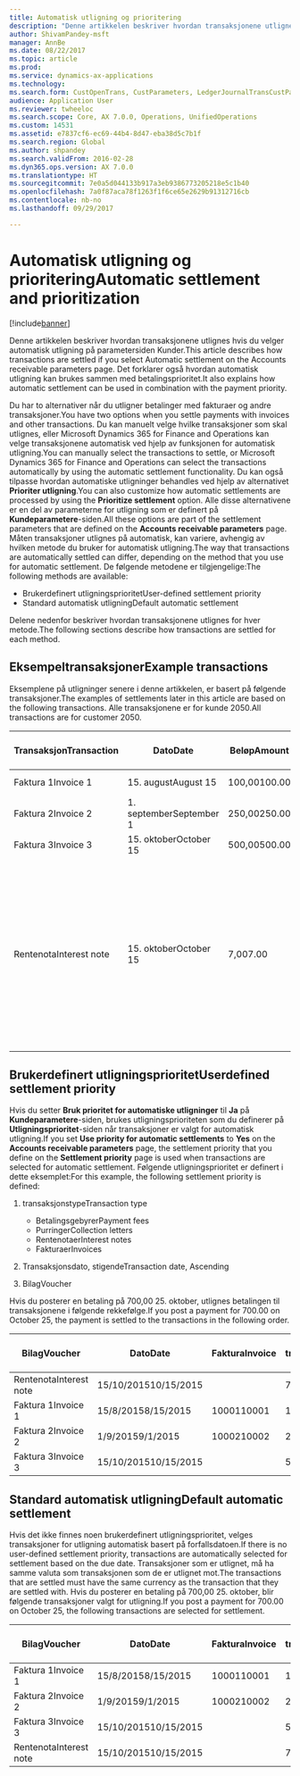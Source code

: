```yaml
---
title: Automatisk utligning og prioritering
description: "Denne artikkelen beskriver hvordan transaksjonene utlignes hvis du velger automatisk utligning på parametersiden Kunder. Det forklarer også hvordan automatisk utligning kan brukes sammen med betalingsprioritet."
author: ShivamPandey-msft
manager: AnnBe
ms.date: 08/22/2017
ms.topic: article
ms.prod: 
ms.service: dynamics-ax-applications
ms.technology: 
ms.search.form: CustOpenTrans, CustParameters, LedgerJournalTransCustPaym
audience: Application User
ms.reviewer: twheeloc
ms.search.scope: Core, AX 7.0.0, Operations, UnifiedOperations
ms.custom: 14531
ms.assetid: e7837cf6-ec69-44b4-8d47-eba38d5c7b1f
ms.search.region: Global
ms.author: shpandey
ms.search.validFrom: 2016-02-28
ms.dyn365.ops.version: AX 7.0.0
ms.translationtype: HT
ms.sourcegitcommit: 7e0a5d044133b917a3eb9386773205218e5c1b40
ms.openlocfilehash: 7a0f87aca78f1263f1f6ce65e2629b91312716cb
ms.contentlocale: nb-no
ms.lasthandoff: 09/29/2017

---
```


# <a name="automatic-settlement-and-prioritization"></a><span data-ttu-id="7e6e0-104">Automatisk utligning og prioritering</span><span class="sxs-lookup"><span data-stu-id="7e6e0-104">Automatic settlement and prioritization</span></span>

[!include[banner](../includes/banner.md)]


<span data-ttu-id="7e6e0-105">Denne artikkelen beskriver hvordan transaksjonene utlignes hvis du velger automatisk utligning på parametersiden Kunder.</span><span class="sxs-lookup"><span data-stu-id="7e6e0-105">This article describes how transactions are settled if you select Automatic settlement on the Accounts receivable parameters page.</span></span> <span data-ttu-id="7e6e0-106">Det forklarer også hvordan automatisk utligning kan brukes sammen med betalingsprioritet.</span><span class="sxs-lookup"><span data-stu-id="7e6e0-106">It also explains how automatic settlement can be used in combination with the payment priority.</span></span>

<span data-ttu-id="7e6e0-107">Du har to alternativer når du utligner betalinger med fakturaer og andre transaksjoner.</span><span class="sxs-lookup"><span data-stu-id="7e6e0-107">You have two options when you settle payments with invoices and other transactions.</span></span> <span data-ttu-id="7e6e0-108">Du kan manuelt velge hvilke transaksjoner som skal utlignes, eller Microsoft Dynamics 365 for Finance and Operations kan velge transaksjonene automatisk ved hjelp av funksjonen for automatisk utligning.</span><span class="sxs-lookup"><span data-stu-id="7e6e0-108">You can manually select the transactions to settle, or Microsoft Dynamics 365 for Finance and Operations can select the transactions automatically by using the automatic settlement functionality.</span></span> <span data-ttu-id="7e6e0-109">Du kan også tilpasse hvordan automatiske utligninger behandles ved hjelp av alternativet **Prioriter utligning**.</span><span class="sxs-lookup"><span data-stu-id="7e6e0-109">You can also customize how automatic settlements are processed by using the **Prioritize settlement** option.</span></span> <span data-ttu-id="7e6e0-110">Alle disse alternativene er en del av parameterne for utligning som er definert på **Kundeparametere**-siden.</span><span class="sxs-lookup"><span data-stu-id="7e6e0-110">All these options are part of the settlement parameters that are defined on the **Accounts receivable parameters** page.</span></span> <span data-ttu-id="7e6e0-111">Måten transaksjoner utlignes på automatisk, kan variere, avhengig av hvilken metode du bruker for automatisk utligning.</span><span class="sxs-lookup"><span data-stu-id="7e6e0-111">The way that transactions are automatically settled can differ, depending on the method that you use for automatic settlement.</span></span> <span data-ttu-id="7e6e0-112">De følgende metodene er tilgjengelige:</span><span class="sxs-lookup"><span data-stu-id="7e6e0-112">The following methods are available:</span></span>

-   <span data-ttu-id="7e6e0-113">Brukerdefinert utligningsprioritet</span><span class="sxs-lookup"><span data-stu-id="7e6e0-113">User-defined settlement priority</span></span>
-   <span data-ttu-id="7e6e0-114">Standard automatisk utligning</span><span class="sxs-lookup"><span data-stu-id="7e6e0-114">Default automatic settlement</span></span>

<span data-ttu-id="7e6e0-115">Delene nedenfor beskriver hvordan transaksjonene utlignes for hver metode.</span><span class="sxs-lookup"><span data-stu-id="7e6e0-115">The following sections describe how transactions are settled for each method.</span></span>

## <a name="example-transactions"></a><span data-ttu-id="7e6e0-116">Eksempeltransaksjoner</span><span class="sxs-lookup"><span data-stu-id="7e6e0-116">Example transactions</span></span>
<span data-ttu-id="7e6e0-117">Eksemplene på utligninger senere i denne artikkelen, er basert på følgende transaksjoner.</span><span class="sxs-lookup"><span data-stu-id="7e6e0-117">The examples of settlements later in this article are based on the following transactions.</span></span> <span data-ttu-id="7e6e0-118">Alle transaksjonene er for kunde 2050.</span><span class="sxs-lookup"><span data-stu-id="7e6e0-118">All transactions are for customer 2050.</span></span>

| <span data-ttu-id="7e6e0-119">Transaksjon</span><span class="sxs-lookup"><span data-stu-id="7e6e0-119">Transaction</span></span>   | <span data-ttu-id="7e6e0-120">Dato</span><span class="sxs-lookup"><span data-stu-id="7e6e0-120">Date</span></span>        | <span data-ttu-id="7e6e0-121">Beløp</span><span class="sxs-lookup"><span data-stu-id="7e6e0-121">Amount</span></span> | <span data-ttu-id="7e6e0-122">Betingelser for kontantrabatt</span><span class="sxs-lookup"><span data-stu-id="7e6e0-122">Cash discount terms</span></span> | <span data-ttu-id="7e6e0-123">Kontantrabattdato</span><span class="sxs-lookup"><span data-stu-id="7e6e0-123">Cash discount date</span></span> | <span data-ttu-id="7e6e0-124">Kommentarer</span><span class="sxs-lookup"><span data-stu-id="7e6e0-124">Comments</span></span>                                                                                                                                                                                      |
|---------------|-------------|--------|---------------------|--------------------|-----------------------------------------------------------------------------------------------------------------------------------------------------------------------------------------------|
| <span data-ttu-id="7e6e0-125">Faktura 1</span><span class="sxs-lookup"><span data-stu-id="7e6e0-125">Invoice 1</span></span>     | <span data-ttu-id="7e6e0-126">15. august</span><span class="sxs-lookup"><span data-stu-id="7e6e0-126">August 15</span></span>   | <span data-ttu-id="7e6e0-127">100,00</span><span class="sxs-lookup"><span data-stu-id="7e6e0-127">100.00</span></span> | <span data-ttu-id="7e6e0-128">2%14, netto 30</span><span class="sxs-lookup"><span data-stu-id="7e6e0-128">2%14, Net 30</span></span>        | <span data-ttu-id="7e6e0-129">29. august</span><span class="sxs-lookup"><span data-stu-id="7e6e0-129">August 29</span></span>          |                                                                                                                                                                                               |
| <span data-ttu-id="7e6e0-130">Faktura 2</span><span class="sxs-lookup"><span data-stu-id="7e6e0-130">Invoice 2</span></span>     | <span data-ttu-id="7e6e0-131">1. september</span><span class="sxs-lookup"><span data-stu-id="7e6e0-131">September 1</span></span> | <span data-ttu-id="7e6e0-132">250,00</span><span class="sxs-lookup"><span data-stu-id="7e6e0-132">250.00</span></span> | <span data-ttu-id="7e6e0-133">2%14, netto 30</span><span class="sxs-lookup"><span data-stu-id="7e6e0-133">2%14, Net 30</span></span>        | <span data-ttu-id="7e6e0-134">15. september</span><span class="sxs-lookup"><span data-stu-id="7e6e0-134">September 15</span></span>       |                                                                                                                                                                                               |
| <span data-ttu-id="7e6e0-135">Faktura 3</span><span class="sxs-lookup"><span data-stu-id="7e6e0-135">Invoice 3</span></span>     | <span data-ttu-id="7e6e0-136">15. oktober</span><span class="sxs-lookup"><span data-stu-id="7e6e0-136">October 15</span></span>  | <span data-ttu-id="7e6e0-137">500,00</span><span class="sxs-lookup"><span data-stu-id="7e6e0-137">500.00</span></span> | <span data-ttu-id="7e6e0-138">2 % 14/netto 30</span><span class="sxs-lookup"><span data-stu-id="7e6e0-138">2% 14/Net 30</span></span>        | <span data-ttu-id="7e6e0-139">29. oktober</span><span class="sxs-lookup"><span data-stu-id="7e6e0-139">October 29</span></span>         |                                                                                                                                                                                               |
| <span data-ttu-id="7e6e0-140">Rentenota</span><span class="sxs-lookup"><span data-stu-id="7e6e0-140">Interest note</span></span> | <span data-ttu-id="7e6e0-141">15. oktober</span><span class="sxs-lookup"><span data-stu-id="7e6e0-141">October 15</span></span>  | <span data-ttu-id="7e6e0-142">7,00</span><span class="sxs-lookup"><span data-stu-id="7e6e0-142">7.00</span></span>   |                     |                    | <span data-ttu-id="7e6e0-143">Denne rentenotaen er for faktura 1 og faktura 2.</span><span class="sxs-lookup"><span data-stu-id="7e6e0-143">This interest note is for invoice 1 and invoice 2.</span></span> <span data-ttu-id="7e6e0-144">Beløpet beregnes som 2 prosent rente på beløp som er 30 eller flere dager over fristen.</span><span class="sxs-lookup"><span data-stu-id="7e6e0-144">The amount is calculated as 2-percent interest on amounts that are 30 or more days past due.</span></span> <span data-ttu-id="7e6e0-145">Eksempel: 0,02 × (100,00 + 250,00) = 7,00.</span><span class="sxs-lookup"><span data-stu-id="7e6e0-145">For example, 0.02 × (100.00 + 250.00) = 7.00.</span></span> |

## <a name="userdefined-settlement-priority"></a><span data-ttu-id="7e6e0-146">Brukerdefinert utligningsprioritet</span><span class="sxs-lookup"><span data-stu-id="7e6e0-146">Userdefined settlement priority</span></span>
<span data-ttu-id="7e6e0-147">Hvis du setter **Bruk prioritet for automatiske utligninger** til **Ja** på **Kundeparametere**-siden, brukes utligningsprioriteten som du definerer på **Utligningsprioritet**-siden når transaksjoner er valgt for automatisk utligning.</span><span class="sxs-lookup"><span data-stu-id="7e6e0-147">If you set **Use priority for automatic settlements** to **Yes** on the **Accounts receivable parameters** page, the settlement priority that you define on the **Settlement priority** page is used when transactions are selected for automatic settlement.</span></span> <span data-ttu-id="7e6e0-148">Følgende utligningsprioritet er definert i dette eksemplet:</span><span class="sxs-lookup"><span data-stu-id="7e6e0-148">For this example, the following settlement priority is defined:</span></span>

1.  <span data-ttu-id="7e6e0-149">transaksjonstype</span><span class="sxs-lookup"><span data-stu-id="7e6e0-149">Transaction type</span></span>
    -   <span data-ttu-id="7e6e0-150">Betalingsgebyrer</span><span class="sxs-lookup"><span data-stu-id="7e6e0-150">Payment fees</span></span>
    -   <span data-ttu-id="7e6e0-151">Purringer</span><span class="sxs-lookup"><span data-stu-id="7e6e0-151">Collection letters</span></span>
    -   <span data-ttu-id="7e6e0-152">Rentenotaer</span><span class="sxs-lookup"><span data-stu-id="7e6e0-152">Interest notes</span></span>
    -   <span data-ttu-id="7e6e0-153">Fakturaer</span><span class="sxs-lookup"><span data-stu-id="7e6e0-153">Invoices</span></span>

2.  <span data-ttu-id="7e6e0-154">Transaksjonsdato, stigende</span><span class="sxs-lookup"><span data-stu-id="7e6e0-154">Transaction date, Ascending</span></span>
3.  <span data-ttu-id="7e6e0-155">Bilag</span><span class="sxs-lookup"><span data-stu-id="7e6e0-155">Voucher</span></span>

<span data-ttu-id="7e6e0-156">Hvis du posterer en betaling på 700,00 25. oktober, utlignes betalingen til transaksjonene i følgende rekkefølge.</span><span class="sxs-lookup"><span data-stu-id="7e6e0-156">If you post a payment for 700.00 on October 25, the payment is settled to the transactions in the following order.</span></span>

| <span data-ttu-id="7e6e0-157">Bilag</span><span class="sxs-lookup"><span data-stu-id="7e6e0-157">Voucher</span></span>       | <span data-ttu-id="7e6e0-158">Dato</span><span class="sxs-lookup"><span data-stu-id="7e6e0-158">Date</span></span>       | <span data-ttu-id="7e6e0-159">Faktura</span><span class="sxs-lookup"><span data-stu-id="7e6e0-159">Invoice</span></span> | <span data-ttu-id="7e6e0-160">Beløp i transaksjonsvaluta</span><span class="sxs-lookup"><span data-stu-id="7e6e0-160">Amount in transaction currency</span></span> | <span data-ttu-id="7e6e0-161">Beløp som skal utlignes</span><span class="sxs-lookup"><span data-stu-id="7e6e0-161">Amount to settle</span></span> | <span data-ttu-id="7e6e0-162">Saldo</span><span class="sxs-lookup"><span data-stu-id="7e6e0-162">Balance</span></span> | <span data-ttu-id="7e6e0-163">Valuta</span><span class="sxs-lookup"><span data-stu-id="7e6e0-163">Currency</span></span> |
|---------------|------------|---------|--------------------------------|------------------|---------|----------|
| <span data-ttu-id="7e6e0-164">Rentenota</span><span class="sxs-lookup"><span data-stu-id="7e6e0-164">Interest note</span></span> | <span data-ttu-id="7e6e0-165">15/10/2015</span><span class="sxs-lookup"><span data-stu-id="7e6e0-165">10/15/2015</span></span> |         | <span data-ttu-id="7e6e0-166">7,00</span><span class="sxs-lookup"><span data-stu-id="7e6e0-166">7.00</span></span>                           | <span data-ttu-id="7e6e0-167">7,00</span><span class="sxs-lookup"><span data-stu-id="7e6e0-167">7.00</span></span>             | <span data-ttu-id="7e6e0-168">0,00</span><span class="sxs-lookup"><span data-stu-id="7e6e0-168">0.00</span></span>    | <span data-ttu-id="7e6e0-169">USD</span><span class="sxs-lookup"><span data-stu-id="7e6e0-169">USD</span></span>      |
| <span data-ttu-id="7e6e0-170">Faktura 1</span><span class="sxs-lookup"><span data-stu-id="7e6e0-170">Invoice 1</span></span>     | <span data-ttu-id="7e6e0-171">15/8/2015</span><span class="sxs-lookup"><span data-stu-id="7e6e0-171">8/15/2015</span></span>  | <span data-ttu-id="7e6e0-172">10001</span><span class="sxs-lookup"><span data-stu-id="7e6e0-172">10001</span></span>   | <span data-ttu-id="7e6e0-173">100,00</span><span class="sxs-lookup"><span data-stu-id="7e6e0-173">100.00</span></span>                         | <span data-ttu-id="7e6e0-174">100,00</span><span class="sxs-lookup"><span data-stu-id="7e6e0-174">100.00</span></span>           | <span data-ttu-id="7e6e0-175">0,00</span><span class="sxs-lookup"><span data-stu-id="7e6e0-175">0.00</span></span>    | <span data-ttu-id="7e6e0-176">USD</span><span class="sxs-lookup"><span data-stu-id="7e6e0-176">USD</span></span>      |
| <span data-ttu-id="7e6e0-177">Faktura 2</span><span class="sxs-lookup"><span data-stu-id="7e6e0-177">Invoice 2</span></span>     | <span data-ttu-id="7e6e0-178">1/9/2015</span><span class="sxs-lookup"><span data-stu-id="7e6e0-178">9/1/2015</span></span>   | <span data-ttu-id="7e6e0-179">10002</span><span class="sxs-lookup"><span data-stu-id="7e6e0-179">10002</span></span>   | <span data-ttu-id="7e6e0-180">250,00</span><span class="sxs-lookup"><span data-stu-id="7e6e0-180">250.00</span></span>                         | <span data-ttu-id="7e6e0-181">250,00</span><span class="sxs-lookup"><span data-stu-id="7e6e0-181">250.00</span></span>           | <span data-ttu-id="7e6e0-182">0,00</span><span class="sxs-lookup"><span data-stu-id="7e6e0-182">0.00</span></span>    | <span data-ttu-id="7e6e0-183">USD</span><span class="sxs-lookup"><span data-stu-id="7e6e0-183">USD</span></span>      |
| <span data-ttu-id="7e6e0-184">Faktura 3</span><span class="sxs-lookup"><span data-stu-id="7e6e0-184">Invoice 3</span></span>     | <span data-ttu-id="7e6e0-185">15/10/2015</span><span class="sxs-lookup"><span data-stu-id="7e6e0-185">10/15/2015</span></span> |         | <span data-ttu-id="7e6e0-186">500,00</span><span class="sxs-lookup"><span data-stu-id="7e6e0-186">500.00</span></span>                         | <span data-ttu-id="7e6e0-187">343.00</span><span class="sxs-lookup"><span data-stu-id="7e6e0-187">343.00</span></span>           | <span data-ttu-id="7e6e0-188">157.00</span><span class="sxs-lookup"><span data-stu-id="7e6e0-188">157.00</span></span>  | <span data-ttu-id="7e6e0-189">USD</span><span class="sxs-lookup"><span data-stu-id="7e6e0-189">USD</span></span>      |

## <a name="default-automatic-settlement"></a><span data-ttu-id="7e6e0-190">Standard automatisk utligning</span><span class="sxs-lookup"><span data-stu-id="7e6e0-190">Default automatic settlement</span></span>
<span data-ttu-id="7e6e0-191">Hvis det ikke finnes noen brukerdefinert utligningsprioritet, velges transaksjoner for utligning automatisk basert på forfallsdatoen.</span><span class="sxs-lookup"><span data-stu-id="7e6e0-191">If there is no user-defined settlement priority, transactions are automatically selected for settlement based on the due date.</span></span> <span data-ttu-id="7e6e0-192">Transaksjoner som er utlignet, må ha samme valuta som transaksjonen som de er utlignet mot.</span><span class="sxs-lookup"><span data-stu-id="7e6e0-192">The transactions that are settled must have the same currency as the transaction that they are settled with.</span></span> <span data-ttu-id="7e6e0-193">Hvis du posterer en betaling på 700,00 25. oktober, blir følgende transaksjoner valgt for utligning.</span><span class="sxs-lookup"><span data-stu-id="7e6e0-193">If you post a payment for 700.00 on October 25, the following transactions are selected for settlement.</span></span>

| <span data-ttu-id="7e6e0-194">Bilag</span><span class="sxs-lookup"><span data-stu-id="7e6e0-194">Voucher</span></span>       | <span data-ttu-id="7e6e0-195">Dato</span><span class="sxs-lookup"><span data-stu-id="7e6e0-195">Date</span></span>       | <span data-ttu-id="7e6e0-196">Faktura</span><span class="sxs-lookup"><span data-stu-id="7e6e0-196">Invoice</span></span> | <span data-ttu-id="7e6e0-197">Beløp i transaksjonsvaluta</span><span class="sxs-lookup"><span data-stu-id="7e6e0-197">Amount in transaction currency</span></span> | <span data-ttu-id="7e6e0-198">Beløp som skal utlignes</span><span class="sxs-lookup"><span data-stu-id="7e6e0-198">Amount to settle</span></span> | <span data-ttu-id="7e6e0-199">Saldo</span><span class="sxs-lookup"><span data-stu-id="7e6e0-199">Balance</span></span> | <span data-ttu-id="7e6e0-200">Valuta</span><span class="sxs-lookup"><span data-stu-id="7e6e0-200">Currency</span></span> |
|---------------|------------|---------|--------------------------------|------------------|---------|----------|
| <span data-ttu-id="7e6e0-201">Faktura 1</span><span class="sxs-lookup"><span data-stu-id="7e6e0-201">Invoice 1</span></span>     | <span data-ttu-id="7e6e0-202">15/8/2015</span><span class="sxs-lookup"><span data-stu-id="7e6e0-202">8/15/2015</span></span>  | <span data-ttu-id="7e6e0-203">10001</span><span class="sxs-lookup"><span data-stu-id="7e6e0-203">10001</span></span>   | <span data-ttu-id="7e6e0-204">100,00</span><span class="sxs-lookup"><span data-stu-id="7e6e0-204">100.00</span></span>                         | <span data-ttu-id="7e6e0-205">100,00</span><span class="sxs-lookup"><span data-stu-id="7e6e0-205">100.00</span></span>           | <span data-ttu-id="7e6e0-206">0,00</span><span class="sxs-lookup"><span data-stu-id="7e6e0-206">0.00</span></span>    | <span data-ttu-id="7e6e0-207">USD</span><span class="sxs-lookup"><span data-stu-id="7e6e0-207">USD</span></span>      |
| <span data-ttu-id="7e6e0-208">Faktura 2</span><span class="sxs-lookup"><span data-stu-id="7e6e0-208">Invoice 2</span></span>     | <span data-ttu-id="7e6e0-209">1/9/2015</span><span class="sxs-lookup"><span data-stu-id="7e6e0-209">9/1/2015</span></span>   | <span data-ttu-id="7e6e0-210">10002</span><span class="sxs-lookup"><span data-stu-id="7e6e0-210">10002</span></span>   | <span data-ttu-id="7e6e0-211">250,00</span><span class="sxs-lookup"><span data-stu-id="7e6e0-211">250.00</span></span>                         | <span data-ttu-id="7e6e0-212">250,00</span><span class="sxs-lookup"><span data-stu-id="7e6e0-212">250.00</span></span>           | <span data-ttu-id="7e6e0-213">0,00</span><span class="sxs-lookup"><span data-stu-id="7e6e0-213">0.00</span></span>    | <span data-ttu-id="7e6e0-214">USD</span><span class="sxs-lookup"><span data-stu-id="7e6e0-214">USD</span></span>      |
| <span data-ttu-id="7e6e0-215">Faktura 3</span><span class="sxs-lookup"><span data-stu-id="7e6e0-215">Invoice 3</span></span>     | <span data-ttu-id="7e6e0-216">15/10/2015</span><span class="sxs-lookup"><span data-stu-id="7e6e0-216">10/15/2015</span></span> |         | <span data-ttu-id="7e6e0-217">500,00</span><span class="sxs-lookup"><span data-stu-id="7e6e0-217">500.00</span></span>                         | <span data-ttu-id="7e6e0-218">350.00</span><span class="sxs-lookup"><span data-stu-id="7e6e0-218">350.00</span></span>           | <span data-ttu-id="7e6e0-219">150.00</span><span class="sxs-lookup"><span data-stu-id="7e6e0-219">150.00</span></span>  | <span data-ttu-id="7e6e0-220">USD</span><span class="sxs-lookup"><span data-stu-id="7e6e0-220">USD</span></span>      |
| <span data-ttu-id="7e6e0-221">Rentenota</span><span class="sxs-lookup"><span data-stu-id="7e6e0-221">Interest note</span></span> | <span data-ttu-id="7e6e0-222">15/10/2015</span><span class="sxs-lookup"><span data-stu-id="7e6e0-222">10/15/2015</span></span> |         | <span data-ttu-id="7e6e0-223">7,00</span><span class="sxs-lookup"><span data-stu-id="7e6e0-223">7.00</span></span>                           | <span data-ttu-id="7e6e0-224">0,00</span><span class="sxs-lookup"><span data-stu-id="7e6e0-224">0.00</span></span>             | <span data-ttu-id="7e6e0-225">0,00</span><span class="sxs-lookup"><span data-stu-id="7e6e0-225">0.00</span></span>    | <span data-ttu-id="7e6e0-226">USD</span><span class="sxs-lookup"><span data-stu-id="7e6e0-226">USD</span></span>      |






